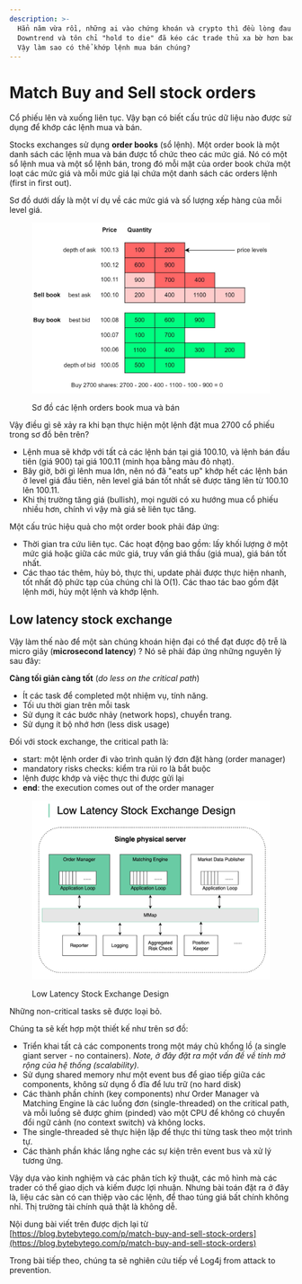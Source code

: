 ```yaml
---
description: >-
  Hẳn năm vừa rồi, những ai vào chứng khoán và crypto thì đều lòng đau như cắt.
  Downtrend và tôn chỉ "hold to die" đã kéo các trade thủ xa bờ hơn bao giờ hết.
  Vậy làm sao có thể khớp lệnh mua bán chúng?
---
```


# Match Buy and Sell stock orders

Cổ phiếu lên và xuống liên tục. Vậy bạn có biết cấu trúc dữ liệu nào được sử dụng để khớp các lệnh mua và bán.

Stocks exchanges sử dụng **order books** (sổ lệnh). Một order book là một danh sách các lệnh mua và bán được tổ chức theo các mức giá. Nó có một sổ lệnh mua và một sổ lệnh bán, trong đó mỗi mặt của order book chứa một loạt các mức giá và mỗi mức giá lại chứa một danh sách các orders lệnh (first in first out).

Sơ đồ dưới dấy là một ví dụ về các mức giá và số lượng xếp hàng của mỗi level giá.

<figure><img src="../.gitbook/assets/order book stocks exchange.jpg" alt=""><figcaption><p>Sơ đồ các lệnh orders book mua và bán</p></figcaption></figure>

Vậy điều gì sẽ xảy ra khi bạn thực hiện một lệnh đặt mua 2700 cổ phiếu trong sơ đồ bên trên?

* Lệnh mua sẽ khớp với tất cả các lệnh bán tại giá 100.10, và lệnh bán đầu tiên (giá 900) tại giá 100.11 (minh họa bằng màu đỏ nhạt).
* Bây giờ, bởi gì lênh mua lớn, nên nó đã "eats up" khớp hết các lệnh bán ở level giá đầu tiên, nên level giá bán tốt nhất sẽ được tăng lên từ 100.10 lên 100.11.
* Khi thị trường tăng giá (bullish), mọi người có xu hướng mua cổ phiếu nhiều hơn, chính vì vậy mà giá sẽ liên tục tăng.

Một cấu trúc hiệu quả cho một order book phải đáp ứng:

* Thời gian tra cứu liên tục. Các hoạt động bao gồm: lấy khối lượng ở một mức giá hoặc giữa các mức giá, truy vấn giá thầu (giá mua), giá bán tốt nhất.
* Các thao tác thêm, hủy bỏ, thực thi, update phải được thực hiện nhanh, tốt nhất độ phức tạp của chúng chỉ là O(1). Các thao tác bao gồm đặt lệnh mới, hủy một lệnh và khớp lệnh.

## Low latency stock exchange

Vậy làm thế nào để một sàn chúng khoán hiện đại có thể đạt được độ trễ là micro giây (**microsecond latency**) ? Nó sẽ phải đáp ứng những nguyên lý sau đây:

**Càng tối giản càng tốt** (_do less on the critical path_)

* Ít các task để completed một nhiệm vụ, tính năng.
* Tối ưu thời gian trên mỗi task
* Sử dụng ít các bước nhảy (network hops), chuyển trang.
* Sử dụng ít bộ nhớ hơn (less disk usage)

Đối với stock exchange, the critical path là:

* start: một lệnh order đi vào trình quản lý đơn đặt hàng (order manager)
* mandatory risks checks: kiểm tra rủi ro là bắt buộc
* lệnh được khớp và việc thực thi được gửi lại
* **end**: the execution comes out of the order manager

<figure><img src="../.gitbook/assets/low latency.jpg" alt=""><figcaption><p>Low Latency Stock Exchange Design</p></figcaption></figure>

Những non-critical tasks sẽ được loại bỏ.

Chúng ta sẽ kết hợp một thiết kế như trên sơ đồ:

* Triển khai tất cả các components trong một máy chủ khổng lồ (a single giant server - no containers). _Note, ở đây đặt ra một vấn đề về tính mở rộng của hệ thống (scalability)._&#x20;
* Sử dụng shared memory như một event bus để giao tiếp giữa các components, không sử dụng ổ đĩa để lưu trữ (no hard disk)
* Các thành phần chính (key components) như Order Manager và Matching Engine là các luồng đơn (single-threaded) on the critical path, và mỗi luồng sẽ được ghim (pinded) vào một CPU để không có chuyển đổi ngữ cảnh (no context switch) và không locks.
* The single-threaded sẽ thực hiện lặp để thực thi từng task theo một trình tự.
* Các thành phần khác lắng nghe các sự kiện trên event bus và xử lý tương ứng.

Vậy dựa vào kinh nghiệm và các phân tích kỹ thuật, các mô hình mà các trader có thể giao dịch và kiếm được lợi nhuận. Nhưng bài toán đặt ra ở đây là, liệu các sàn có can thiệp vào các lệnh, để thao túng giá bất chính không nhỉ. Thị trường tài chính quả thật là không dễ.

Nội dung bài viết trên được dịch lại từ [https://blog.bytebytego.com/p/match-buy-and-sell-stock-orders](https://blog.bytebytego.com/p/match-buy-and-sell-stock-orders)

Trong bài tiếp theo, chúng ta sẽ nghiên cứu tiếp về Log4j from attack to prevention.
